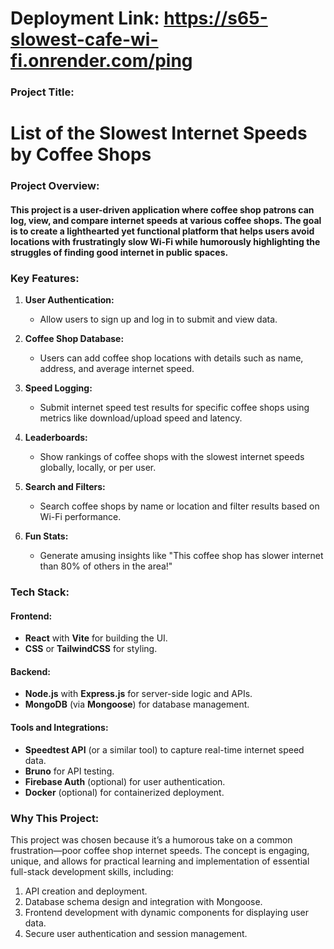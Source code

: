 # Deployment Link: https://s65-slowest-cafe-wi-fi.onrender.com/ping

### **Project Title:**  
# List of the Slowest Internet Speeds by Coffee Shops  


### **Project Overview:**  
#### This project is a user-driven application where coffee shop patrons can log, view, and compare internet speeds at various coffee shops. The goal is to create a lighthearted yet functional platform that helps users avoid locations with frustratingly slow Wi-Fi while humorously highlighting the struggles of finding good internet in public spaces.  



### **Key Features:**  
1. **User Authentication:**  
   - Allow users to sign up and log in to submit and view data.  

2. **Coffee Shop Database:**  
   - Users can add coffee shop locations with details such as name, address, and average internet speed.  

3. **Speed Logging:**  
   - Submit internet speed test results for specific coffee shops using metrics like download/upload speed and latency.  

4. **Leaderboards:**  
   - Show rankings of coffee shops with the slowest internet speeds globally, locally, or per user.  

5. **Search and Filters:**  
   - Search coffee shops by name or location and filter results based on Wi-Fi performance.  

6. **Fun Stats:**  
   - Generate amusing insights like "This coffee shop has slower internet than 80% of others in the area!"  


### **Tech Stack:**  
#### Frontend:  
- **React** with **Vite** for building the UI.  
- **CSS** or **TailwindCSS** for styling.  

#### Backend:  
- **Node.js** with **Express.js** for server-side logic and APIs.  
- **MongoDB** (via **Mongoose**) for database management.  

#### Tools and Integrations:  
- **Speedtest API** (or a similar tool) to capture real-time internet speed data.  
- **Bruno** for API testing.  
- **Firebase Auth** (optional) for user authentication.  
- **Docker** (optional) for containerized deployment.  


### **Why This Project:**  
This project was chosen because it’s a humorous take on a common frustration—poor coffee shop internet speeds. The concept is engaging, unique, and allows for practical learning and implementation of essential full-stack development skills, including:  
1. API creation and deployment.  
2. Database schema design and integration with Mongoose.  
3. Frontend development with dynamic components for displaying user data.  
4. Secure user authentication and session management.  
